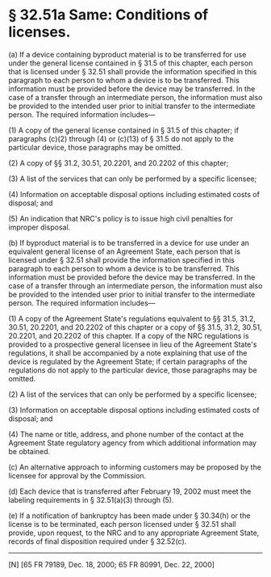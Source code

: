 # § 32.51a   Same: Conditions of licenses.

(a) If a device containing byproduct material is to be transferred for use under the general license contained in § 31.5 of this chapter, each person that is licensed under § 32.51 shall provide the information specified in this paragraph to each person to whom a device is to be transferred. This information must be provided before the device may be transferred. In the case of a transfer through an intermediate person, the information must also be provided to the intended user prior to initial transfer to the intermediate person. The required information includes—


(1) A copy of the general license contained in § 31.5 of this chapter; if paragraphs (c)(2) through (4) or (c)(13) of § 31.5 do not apply to the particular device, those paragraphs may be omitted.


(2) A copy of §§ 31.2, 30.51, 20.2201, and 20.2202 of this chapter; 


(3) A list of the services that can only be performed by a specific licensee; 


(4) Information on acceptable disposal options including estimated costs of disposal; and


(5) An indication that NRC's policy is to issue high civil penalties for improper disposal. 


(b) If byproduct material is to be transferred in a device for use under an equivalent general license of an Agreement State, each person that is licensed under § 32.51 shall provide the information specified in this paragraph to each person to whom a device is to be transferred. This information must be provided before the device may be transferred. In the case of a transfer through an intermediate person, the information must also be provided to the intended user prior to initial transfer to the intermediate person. The required information includes—


(1) A copy of the Agreement State's regulations equivalent to §§ 31.5, 31.2, 30.51, 20.2201, and 20.2202 of this chapter or a copy of §§ 31.5, 31.2, 30.51, 20.2201, and 20.2202 of this chapter. If a copy of the NRC regulations is provided to a prospective general licensee in lieu of the Agreement State's regulations, it shall be accompanied by a note explaining that use of the device is regulated by the Agreement State; if certain paragraphs of the regulations do not apply to the particular device, those paragraphs may be omitted. 


(2) A list of the services that can only be performed by a specific licensee; 


(3) Information on acceptable disposal options including estimated costs of disposal; and


(4) The name or title, address, and phone number of the contact at the Agreement State regulatory agency from which additional information may be obtained. 


(c) An alternative approach to informing customers may be proposed by the licensee for approval by the Commission. 


(d) Each device that is transferred after February 19, 2002 must meet the labeling requirements in § 32.51(a)(3) through (5). 


(e) If a notification of bankruptcy has been made under § 30.34(h) or the license is to be terminated, each person licensed under § 32.51 shall provide, upon request, to the NRC and to any appropriate Agreement State, records of final disposition required under § 32.52(c).



---

[N] [65 FR 79189, Dec. 18, 2000; 65 FR 80991, Dec. 22, 2000]




